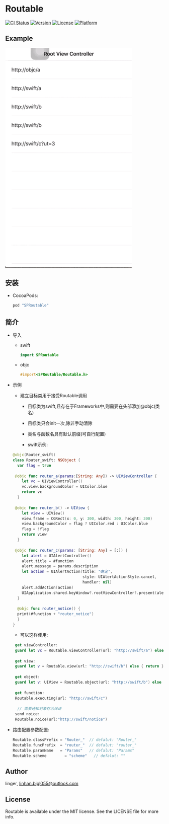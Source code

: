 # Routable

[![CI Status](http://img.shields.io/travis/bigL055/Routable.svg?style=flat)](https://travis-ci.org/bigL055/Routable)
[![Version](https://img.shields.io/cocoapods/v/Routable.svg?style=flat)](http://cocoapods.org/pods/Routable)
[![License](https://img.shields.io/cocoapods/l/Routable.svg?style=flat)](http://cocoapods.org/pods/Routable)
[![Platform](https://img.shields.io/cocoapods/p/Routable.svg?style=flat)](http://cocoapods.org/pods/Routable)

## Example

![gif](./gif.gif)



## 安装

- CocoaPods: 

  ```ruby
  pod "SPRoutable"
  ```

## 简介

- 导入

  - swift

    ```swift
    import SPRoutable
    ```

  - objc

    ```objective-c
    #import<SPRoutable/Routable.h>
    ```

- 示例
  -  建立目标类用于接受Routable调用

     - 目标类为swift,且存在于Frameworks中,则需要在头部添加@objc(类名)


     - 目标类只会init一次,除非手动清除
     - 类名与函数名具有默认前缀(可自行配置)
     - swift示例:

  ```swift
  @objc(Router_swift)
  class Router_swift: NSObject {
    var flag = true

   @objc func router_a(params:[String: Any]) -> UIViewController {
      let vc = UIViewController()
      vc.view.backgroundColor = UIColor.blue
      return vc
    }

   @objc func router_b() -> UIView {
      let view = UIView()
      view.frame = CGRect(x: 0, y: 300, width: 300, height: 300)
      view.backgroundColor = flag ? UIColor.red : UIColor.blue
      flag = !flag
      return view
    }

   @objc func router_c(params: [String: Any] = [:]) {
      let alert = UIAlertController()
      alert.title = #function
      alert.message = params.description
      let action = UIAlertAction(title: "确定",
                                 style: UIAlertActionStyle.cancel,
                                 handler: nil)
      alert.addAction(action)
      UIApplication.shared.keyWindow?.rootViewController?.present(alert, animated: true, completion: nil)
    }
    
	@objc func router_notice() {
    print(#function + "router_notice")
	}
  }
  ```

  - 可以这样使用:

  ```swift
   get viewController:
   guard let vc = Routable.viewController(url: "http://swift/a") else { return }
  	
   get view:
   guard let v = Routable.view(url: "http://swift/b") else { return }

   get object:
   guard let v: UIView = Routable.object(url: "http://swift/b") else { return }

   get function:
   Routable.executing(url: "http://swift/c")

	// 需要通知对象存活保证
   send noice:
   Routable.noice(url:"http://swift/notice")
  ```

- 路由配置参数配置:

  ```swift
  Routable.classPrefix = "Router_"  // defalut: "Router_"
  Routable.funcPrefix  = "router_"  // defalut: "router_"
  Routable.paramName   = "Params"   // defalut: "Params"
  Routable.scheme	     = "scheme"   // defalut: ""
  ```

## Author

linger, linhan.bigl055@outlook.com

## License

Routable is available under the MIT license. See the LICENSE file for more info.
